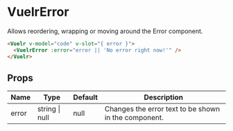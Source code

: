 # VuelrError

Allows reordering, wrapping or moving around the Error component.

<Vuelr v-model="code" v-slot="{ error, id }">
  <div>
    <VuelrError :error="error || 'No error right now!'" />
    <div :id="id" style="display: none" />
  </div>
</Vuelr>

```HTML
<Vuelr v-model="code" v-slot="{ error }">
  <VuelrError :error="error || 'No error right now!'" />
</Vuelr>
```

<script lang="ts">
import Vue from 'vue';
import Component from 'vue-class-component';

@Component({})
export default class extends Vue {
  code = ``;
}
</script>

## Props

<div class="prop_table">

| Name  | Type                         | Default     | Description                                          |
| ----- | ---------------------------- | ----------- | ---------------------------------------------------- |
| error | <T>string</T> \| <T>null</T> | <T>null</T> | Changes the error text to be shown in the component. |

</div>
